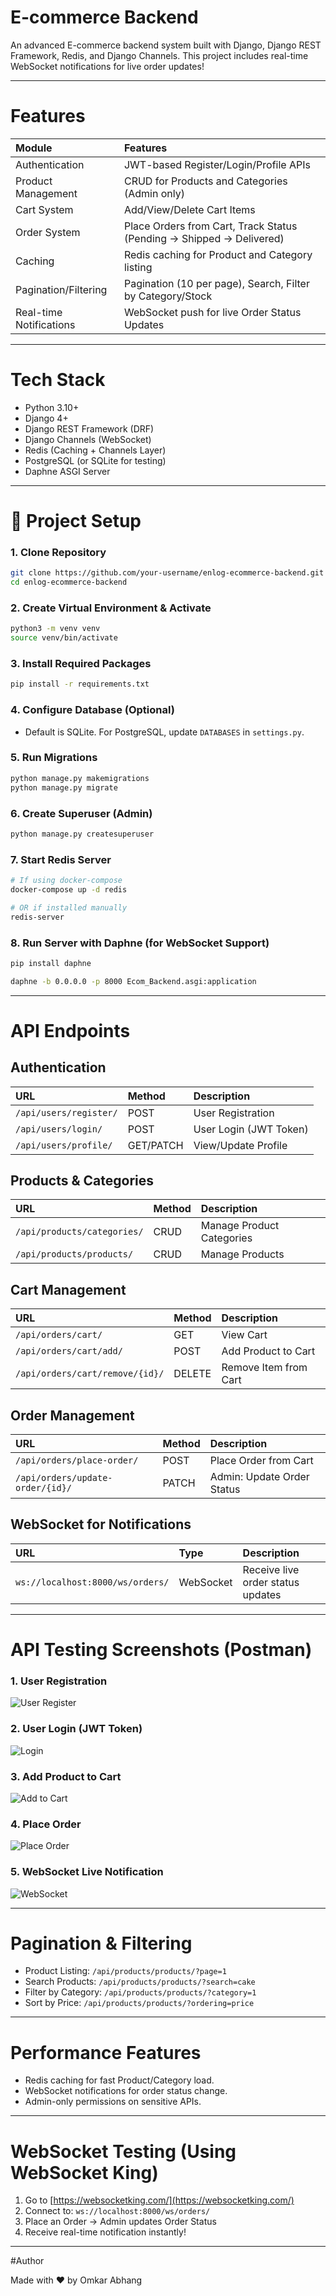 # E-commerce Backend

An advanced E-commerce backend system built with Django, Django REST Framework, Redis, and Django Channels.
This project includes real-time WebSocket notifications for live order updates!

---

#  Features

| Module | Features |
|:------|:--------|
| Authentication | JWT-based Register/Login/Profile APIs |
| Product Management | CRUD for Products and Categories (Admin only) |
| Cart System | Add/View/Delete Cart Items |
| Order System | Place Orders from Cart, Track Status (Pending → Shipped → Delivered) |
| Caching | Redis caching for Product and Category listing |
| Pagination/Filtering | Pagination (10 per page), Search, Filter by Category/Stock |
| Real-time Notifications | WebSocket push for live Order Status Updates |

---

#  Tech Stack

- Python 3.10+
- Django 4+
- Django REST Framework (DRF)
- Django Channels (WebSocket)
- Redis (Caching + Channels Layer)
- PostgreSQL (or SQLite for testing)
- Daphne ASGI Server

---

# 🚿 Project Setup

### 1. Clone Repository
```bash
git clone https://github.com/your-username/enlog-ecommerce-backend.git
cd enlog-ecommerce-backend
```

### 2. Create Virtual Environment & Activate
```bash
python3 -m venv venv
source venv/bin/activate
```

### 3. Install Required Packages
```bash
pip install -r requirements.txt
```

### 4. Configure Database (Optional)
- Default is SQLite. For PostgreSQL, update `DATABASES` in `settings.py`.

### 5. Run Migrations
```bash
python manage.py makemigrations
python manage.py migrate
```

### 6. Create Superuser (Admin)
```bash
python manage.py createsuperuser
```

### 7. Start Redis Server
```bash
# If using docker-compose
docker-compose up -d redis

# OR if installed manually
redis-server
```

### 8. Run Server with Daphne (for WebSocket Support)
```bash
pip install daphne

daphne -b 0.0.0.0 -p 8000 Ecom_Backend.asgi:application
```

---

#  API Endpoints

## Authentication
| URL | Method | Description |
|:---|:---|:---|
| `/api/users/register/` | POST | User Registration |
| `/api/users/login/` | POST | User Login (JWT Token) |
| `/api/users/profile/` | GET/PATCH | View/Update Profile |

## Products & Categories
| URL | Method | Description |
|:---|:---|:---|
| `/api/products/categories/` | CRUD | Manage Product Categories |
| `/api/products/products/` | CRUD | Manage Products |

## Cart Management
| URL | Method | Description |
|:---|:---|:---|
| `/api/orders/cart/` | GET | View Cart |
| `/api/orders/cart/add/` | POST | Add Product to Cart |
| `/api/orders/cart/remove/{id}/` | DELETE | Remove Item from Cart |

## Order Management
| URL | Method | Description |
|:---|:---|:---|
| `/api/orders/place-order/` | POST | Place Order from Cart |
| `/api/orders/update-order/{id}/` | PATCH | Admin: Update Order Status |

## WebSocket for Notifications
| URL | Type | Description |
|:---|:---|:---|
| `ws://localhost:8000/ws/orders/` | WebSocket | Receive live order status updates |

---

#  API Testing Screenshots (Postman)


### 1. User Registration
![User Register](Screenshots/register.png)

### 2. User Login (JWT Token)
![Login](Screenshots/login.png)

### 3. Add Product to Cart
![Add to Cart](Screenshots/addcart.png)

### 4. Place Order
![Place Order](Screenshots/placeorder.png)

### 5. WebSocket Live Notification
![WebSocket](Screenshots/websocket.png)

---

# Pagination & Filtering

- Product Listing: `/api/products/products/?page=1`
- Search Products: `/api/products/products/?search=cake`
- Filter by Category: `/api/products/products/?category=1`
- Sort by Price: `/api/products/products/?ordering=price`


---

#  Performance Features

- Redis caching for fast Product/Category load.
- WebSocket notifications for order status change.
- Admin-only permissions on sensitive APIs.


---

#  WebSocket Testing (Using WebSocket King)

1. Go to [https://websocketking.com/](https://websocketking.com/)
2. Connect to: `ws://localhost:8000/ws/orders/`
3. Place an Order -> Admin updates Order Status
4. Receive real-time notification instantly!

---



#Author

Made with ❤️ by Omkar Abhang


